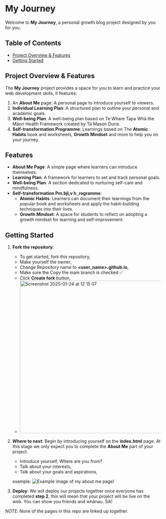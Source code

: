 # My Journey

Welcome to **My Journey**, a personal growth blog project designed by you for you.

## Table of Contents

- [Project Overview & Features](#project-overview--Features)
- [Getting Started](#getting-started)
<!-- - [Folder Structure](#folder-structure) -->
<!-- - [Features](#features) -->
<!-- - [Contributing](#contributing) -->
<!-- - [License](#license) -->

## Project Overview & Features

The **My Journey** project provides a space for you to learn and practice your web development skills, it features:

1. An **About Me** page: A personal page to introduce yourself to viewers.
2. **Individual Learning Plan**: A structured plan to outline your personal and academic goals.
3. **Well-being Plan**: A well-being plan based on Te Whare Tapa Whā the Māori Health Framework created by Tā Mason Durie.
4. **Self-transformation Programme**: Learnings based on The **Atomic Habits** book and worksheets, **Growth Mindset** and more to help you on your journey.

## Features

- **About Me Page**: A simple page where learners can introduce themselves.
- **Learning Plan**: A framework for learners to set and track personal goals.
- **Well-being Plan**: A section dedicated to nurturing self-care and mindfulness.
- **Self-transformation Pm.bjl,v h ,rogramme**:
  - **Atomic Habits**: Learners can document their learnings from the popular book and worksheets and apply the habit-building techniques into their lives.
  - **Growth Mindset**: A space for students to reflect on adopting a growth mindset for learning and self-improvement.

## Getting Started

1. **Fork the repository**:
   - To get started, fork this repository,
   - Make yourself the owner,
   - Change Repository name to **<user_name>.github.io**,
   - Make sure the Copy the main branch is checked ✅
   - Click **Create fork** button,
   - <img width="493" alt="Screenshot 2025-01-24 at 12 15 07" src="https://github.com/user-attachments/assets/bcc4b04e-cb8d-44d7-b360-af485584e80e" />

2. **Where to next**:
   Begin by introducing yourself on the **index.html** page. At this stage we only expect you to complete the **About Me** part of your project.
   - Introduce yourself, Where are you from?
   - Talk about your interests,
   - Talk about your goals and aspirations,

   example:
   ![Example image of my about me page!](./public/Example.png)

4. **Deploy**:
  We will deploy our projects together once everyone has completed **step 2**, this will mean that your project will be live on the web. You can show you friends and whānau. Sik!

 *NOTE*: None of the pages in this repo are linked up together.
